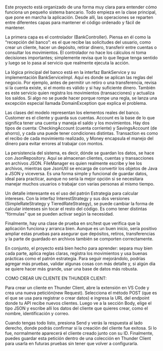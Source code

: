 Este proyecto está organizado de una forma muy clara para entender cómo funciona un pequeño sistema bancario. Todo empieza en la clase principal, que pone en marcha la aplicación. Desde allí, las operaciones se reparten entre diferentes capas para mantener el código ordenado y fácil de mantener.

La primera capa es el controlador (BankController). Piensa en él como la “recepción del banco”: es el que recibe las solicitudes del usuario, como crear un cliente, hacer un depósito, retirar dinero, transferir entre cuentas o consultar los movimientos. El controlador no hace los cálculos ni toma decisiones importantes; simplemente revisa que lo que llegue tenga sentido y luego se lo pasa al servicio que realmente ejecuta la acción.

La lógica principal del banco está en la interfaz BankService y su implementación BankServiceImpl. Aquí es donde se aplican las reglas del negocio. Por ejemplo, antes de permitir un retiro o una transferencia, revisa si la cuenta existe, si el monto es válido y si hay suficiente dinero. También es este servicio quien registra los movimientos (transacciones) y actualiza los saldos. Si algo no se puede hacer porque rompe una regla, se lanza una excepción especial llamada DomainException que explica el problema.

Las clases del modelo representan los elementos reales del banco. Customer es el cliente y guarda sus cuentas. Account es la base de lo que significa tener una cuenta y maneja el saldo y los movimientos. Hay dos tipos de cuenta: CheckingAccount (cuenta corriente) y SavingsAccount (de ahorro), y cada una puede tener condiciones distintas. Transaction es como el recibo de cada movimiento realizado, y Money encapsula el manejo del dinero para evitar errores al trabajar con montos.

La persistencia del sistema, es decir, dónde se guardan los datos, se hace con JsonRepository. Aquí se almacenan clientes, cuentas y transacciones en archivos JSON. FileManager es quien realmente escribe y lee los archivos, mientras que JsonUtil se encarga de convertir los objetos de Java a JSON y viceversa. Es una forma simple y funcional de guardar datos, ideal para practicar, aunque no sería la mejor opción si se necesitara manejar muchos usuarios o trabajar con varias personas al mismo tiempo.

Un detalle interesante es el uso del patrón Estrategia para calcular intereses. Con la interfaz InterestStrategy y sus dos versiones (SimpleRateStrategy y TieredRateStrategy), se puede cambiar la forma de calcular intereses sin tocar el resto del código. Es como tener distintas “fórmulas” que se pueden activar según la necesidad.

Finalmente, hay una clase de prueba en src/test que verifica que la aplicación funciona y arranca bien. Aunque es un buen inicio, sería positivo ampliar estas pruebas para asegurar que depósitos, retiros, transferencias y la parte de guardado en archivos también se comporten correctamente.

En conjunto, el proyecto está bien hecho para aprender: separa muy bien cada parte, aplica reglas claras, registra los movimientos y usa buenas prácticas como el patrón estrategia. Para seguir mejorándolo, podrías agregar más pruebas, validar algunas cosas con más detalle y, si algún día se quiere hacer más grande, usar una base de datos más robusta.

COMO CREAR UN CLIENTE EN THUNDER CLIENT:

Para crear un cliente en Thunder Client, abre la extensión en VS Code y crea una nueva petición(new Request). Selecciona el método POST (que es el que se usa para registrar o crear datos) e ingresa la URL del endpoint donde tu API recibe nuevos clientes. Luego ve a la sección Body, elige el tipo JSON y escribe allí los datos del cliente que quieres crear, como el nombre, identificación y correo.

Cuando tengas todo listo, presiona Send y verás la respuesta al lado derecho, donde podrás confirmar si la creación del cliente fue exitosa. Si lo fue, normalmente aparecerá el cliente creado junto con su ID. Finalmente, puedes guardar esta petición dentro de una colección en Thunder Client para usarla en futuras pruebas sin tener que volver a configurarla.
